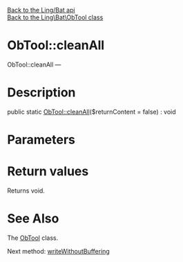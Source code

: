 [Back to the Ling/Bat api](https://github.com/lingtalfi/Bat/blob/master/doc/api/Ling/Bat.md)<br>
[Back to the Ling\Bat\ObTool class](https://github.com/lingtalfi/Bat/blob/master/doc/api/Ling/Bat/ObTool.md)


ObTool::cleanAll
================



ObTool::cleanAll — 




Description
================


public static [ObTool::cleanAll](https://github.com/lingtalfi/Bat/blob/master/doc/api/Ling/Bat/ObTool/cleanAll.md)($returnContent = false) : void









Parameters
================



Return values
================

Returns void.








See Also
================

The [ObTool](https://github.com/lingtalfi/Bat/blob/master/doc/api/Ling/Bat/ObTool.md) class.

Next method: [writeWithoutBuffering](https://github.com/lingtalfi/Bat/blob/master/doc/api/Ling/Bat/ObTool/writeWithoutBuffering.md)<br>

